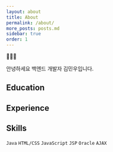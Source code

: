 ```yaml
---
layout: about
title: About
permalink: /about/
more_posts: posts.md
sidebar: true
order: 1
---
```





🙇🏻‍♂️

안녕하세요 백엔드 개발자 김민우입니다.  


## Education  
  

## Experience


## Skills
`Java` `HTML/CSS` `JavaScript` `JSP` `Oracle` `AJAX`
